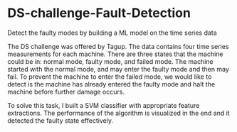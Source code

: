 # DS-challenge-Fault-Detection
Detect the faulty modes by building a ML model on the time series data

The DS challenge was offered by Tagup. The data contains four time series measurements for each machine. There are three states that the machine could be in: normal mode, faulty mode, and failed mode. The machine started with the normal mode, and may enter the faulty mode and then may fail. To prevent the machine to enter the failed mode, we would like to detect is the machine has already entered the faulty mode and halt the machine before further damage occurs. 

To solve this task, I built a SVM classifier with appropriate feature extractions. The performance of the algorithm is visualized in the end and it detected the faulty state effectively. 
